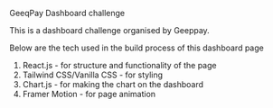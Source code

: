 GeeqPay Dashboard challenge

This is a dashboard challenge organised by Geeppay.

Below are the tech used in the build process of this dashboard page

1. React.js - for structure and functionality of the page
2. Tailwind CSS/Vanilla CSS - for styling
3. Chart.js - for making the chart on the dashboard
4. Framer Motion - for page animation
